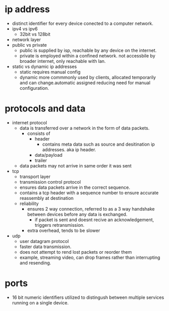 # ip address

- distinct identifier for every device conected to a computer network.
- ipv4 vs ipv6
  - 32bit vs 128bit
- network layer
- public vs private
  - public is supplied by isp, reachable by any device on the internet.
  - private is employed within a confined network. not accessbile by broader internet, only reachable with lan.
- static vs dynamic ip addresses
  - static requires manual config
  - dynamic more commmonly used by clients, allocated temporarily and can change.automatic assigned reducing need for manual configuration.

# protocols and data

- internet protocol
  - data is transferred over a network in the form of data packets.
    - consists of
      - header
        - contains meta data such as source and desitination ip addresses. aka ip header.
      - data/payload
      - trailer
  - data packets may not arrive in same order it was sent
- tcp
  - transport layer
  - transmission control protocol
  - ensures data packets arrive in the correct sequence.
  - contains a tcp header with a sequence number to ensure accurate reassembly at destination
  - reliability
    - ensures 2 way connection, referred to as a 3 way handshake between devices before any data is exchanged.
      - if packet is sent and doesnt recive an acknowledgement, triggers retransmission.
    - extra overhead, tends to be slower
- udp
  - user datagram protocol
  - faster data transmission.
  - does not attempt to rend lost packets or reorder them
  - example, streaming video, can drop frames rather than interrupting and resending.

# ports

- 16 bit numeric identifiers utilized to distingush between multiple services running on a single device.
